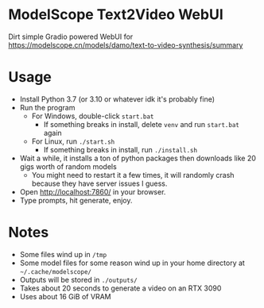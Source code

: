 # ModelScope Text2Video WebUI

Dirt simple Gradio powered WebUI for https://modelscope.cn/models/damo/text-to-video-synthesis/summary

# Usage

- Install Python 3.7 (or 3.10 or whatever idk it's probably fine)
- Run the program
    - For Windows, double-click `start.bat`
        - If something breaks in install, delete `venv` and run `start.bat` again
    - For Linux, run `./start.sh`
        - If something breaks in install, run `./install.sh`
- Wait a while, it installs a ton of python packages then downloads like 20 gigs worth of random models
    - You might need to restart it a few times, it will randomly crash because they have server issues I guess.
- Open <http://localhost:7860/> in your browser.
- Type prompts, hit generate, enjoy.

# Notes

- Some files wind up in `/tmp`
- Some model files for some reason wind up in your home directory at `~/.cache/modelscope/`
- Outputs will be stored in `./outputs/`
- Takes about 20 seconds to generate a video on an RTX 3090
- Uses about 16 GiB of VRAM
